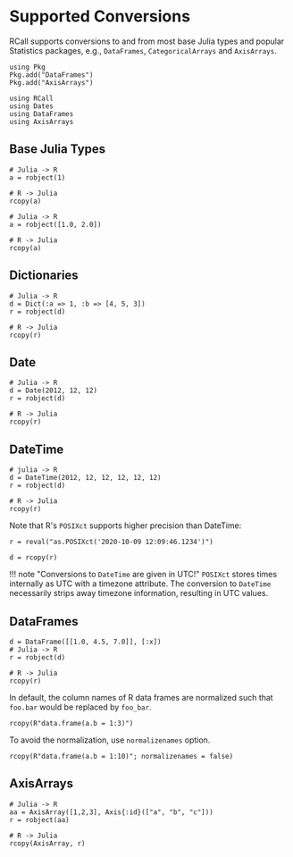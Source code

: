 # Supported Conversions

RCall supports conversions to and from most base Julia types and popular Statistics packages, e.g., `DataFrames`, `CategoricalArrays` and `AxisArrays`.

```@setup 1
using Pkg
Pkg.add("DataFrames")
Pkg.add("AxisArrays")

using RCall
using Dates
using DataFrames
using AxisArrays
```

## Base Julia Types

```@example 1
# Julia -> R
a = robject(1)
```

```@example 1
# R -> Julia
rcopy(a)
```

```@example 1
# Julia -> R
a = robject([1.0, 2.0])
```

```@example 1
# R -> Julia
rcopy(a)
```

## Dictionaries

```@example 1
# Julia -> R
d = Dict(:a => 1, :b => [4, 5, 3])
r = robject(d)
```

```@example 1
# R -> Julia
rcopy(r)
```

## Date

```@example 1
# Julia -> R
d = Date(2012, 12, 12)
r = robject(d)
```

```@example 1
# R -> Julia
rcopy(r)
```

## DateTime

```@example 1
# julia -> R
d = DateTime(2012, 12, 12, 12, 12, 12)
r = robject(d)
```

```@example 1
# R -> Julia
rcopy(r)
```

Note that R's `POSIXct` supports higher precision than DateTime:

```@example 1
r = reval("as.POSIXct('2020-10-09 12:09:46.1234')")
```

```@example 1
d = rcopy(r)
```

!!! note "Conversions to `DateTime` are given in UTC!"
    `POSIXct` stores times internally as UTC with a timezone attribute.
    The conversion to `DateTime` necessarily strips away timezone information, resulting in UTC values.

## DataFrames

```@example 1
d = DataFrame([[1.0, 4.5, 7.0]], [:x])
# Julia -> R
r = robject(d)
```

```@example 1
# R -> Julia
rcopy(r)
```

In default, the column names of R data frames are normalized such that `foo.bar`
would be replaced by `foo_bar`.

```@example 1
rcopy(R"data.frame(a.b = 1:3)")
```

To avoid the normalization, use `normalizenames` option.
```@example 1
rcopy(R"data.frame(a.b = 1:10)"; normalizenames = false)
```

## AxisArrays

```@example 1
# Julia -> R
aa = AxisArray([1,2,3], Axis{:id}(["a", "b", "c"]))
r = robject(aa)
```

```@example 1
# R -> Julia
rcopy(AxisArray, r)
```
